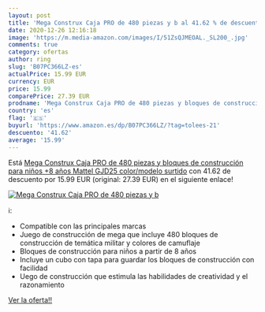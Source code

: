 ```yaml
---
layout: post
title: 'Mega Construx Caja PRO de 480 piezas y b al 41.62 % de descuento'
date: 2020-12-26 12:16:18
image: 'https://m.media-amazon.com/images/I/51ZsQJMEOAL._SL200_.jpg'
comments: true
category: ofertas
author: ring
slug: 'B07PC366LZ-es'
actualPrice: 15.99 EUR
currency: EUR
price: 15.99
comparePrice: 27.39 EUR
prodname: 'Mega Construx Caja PRO de 480 piezas y bloques de construcción para niños +8 años  Mattel GJD25    color/modelo surtido'
country: 'es'
flag: '🇪🇸'
buyurl: 'https://www.amazon.es/dp/B07PC366LZ/?tag=tolees-21'
descuento: '41.62'
average: '15.99'
---
```


Está [Mega Construx Caja PRO de 480 piezas y bloques de construcción para niños +8 años  Mattel GJD25    color/modelo surtido](https://www.amazon.es/dp/B07PC366LZ/?tag=tolees-21) con 41.62 de descuento por 15.99 EUR (original: 27.39 EUR) en el siguiente enlace!

[![Mega Construx Caja PRO de 480 piezas y b](https://m.media-amazon.com/images/I/51ZsQJMEOAL._SL200_.jpg)](https://www.amazon.es/dp/B07PC366LZ/?tag=tolees-21)

ℹ️:

- Compatible con las principales marcas
- Juego de construcción de mega que incluye 480 bloques de construcción de temática militar y colores de camuflaje
- Bloques de construcción para niños a partir de 8 años
- Incluye un cubo con tapa para guardar los bloques de construcción con facilidad
- Uego de construcción que estimula las habilidades de creatividad y el razonamiento

[Ver la oferta!!](https://www.amazon.es/dp/B07PC366LZ/?tag=tolees-21)
